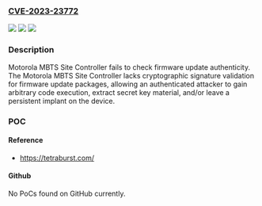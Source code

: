 ### [CVE-2023-23772](https://cve.mitre.org/cgi-bin/cvename.cgi?name=CVE-2023-23772)
![](https://img.shields.io/static/v1?label=Product&message=MBTS%20Site%20Controller&color=blue)
![](https://img.shields.io/static/v1?label=Version&message=%3D%20R05.32.58%20&color=brighgreen)
![](https://img.shields.io/static/v1?label=Vulnerability&message=Improper%20Verification%20of%20Cryptographic%20Signature&color=brighgreen)

### Description

Motorola MBTS Site Controller fails to check firmware update authenticity. The Motorola MBTS Site Controller lacks cryptographic signature validation for firmware update packages, allowing an authenticated attacker to gain arbitrary code execution, extract secret key material, and/or leave a persistent implant on the device.

### POC

#### Reference
- https://tetraburst.com/

#### Github
No PoCs found on GitHub currently.

